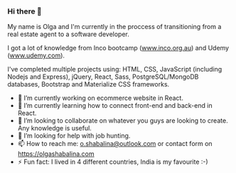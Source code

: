 ### Hi there 👋

My name is Olga and I'm currently in the proccess of transitioning from a real estate agent to a software developer.

I got a lot of knowledge from Inco bootcamp (www.inco.org.au) and Udemy (www.udemy.com). 

I've completed multiple projects using: HTML, CSS, JavaScript (including Nodejs and Express), jQuery, React, Sass, PostgreSQL/MongoDB databases, Bootstrap and Materialize CSS frameworks.  

- 🔭 I’m currently working on ecommerce website in React.
- 🌱 I’m currently learning how to connect front-end and back-end in React.
- 👯 I’m looking to collaborate on whatever you guys are looking to create. Any knowledge is useful. 
- 🤔 I’m looking for help with job hunting.
- 📫 How to reach me: o.shabalina@outlook.com or contact form on https://olgashabalina.com
- ⚡ Fun fact: I lived in 4 different countries, India is my favourite :-) 
